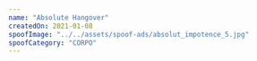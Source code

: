 ```yaml
---
name: "Absolute Hangover"
createdOn: 2021-01-08
spoofImage: "../../assets/spoof-ads/absolut_impotence_5.jpg"
spoofCategory: "CORPO"
---
```

